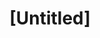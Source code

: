 ---
pid: CH741
title: "[Untitled]"
location_transcription: 
zipcode: '31905'
outside_phl: 'Ft Benning GA '
neighborhood: 
age: '18'
age_range: 13-19
instagram: 
image_file_name: CH_741.jpg
proposal_transcription: A black stone heart surrounded by white hydrengeas.
topic: Unknown
topic_summary: '0'
type: Stumble Stone
keywords_other: heart, hydrengeas
credit: 
image_labels: 
twitter: 
facebook: 
permalink: "/monuments/ch741/"
layout: item-page
---